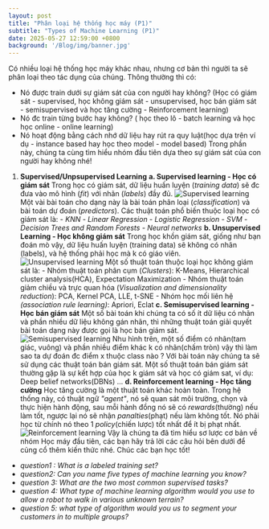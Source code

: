 ```yaml
---
layout: post
title: "Phân loại hệ thống học máy (P1)"
subtitle: "Types of Machine Learning (P1)"
date: 2025-05-27 12:59:00 +0800
background: '/Blog/img/banner.jpg'
---
```


Có nhiều loại hệ thống học máy khác nhau, nhưng cơ bản thì người ta sẽ phân loại theo tác dụng của chúng. Thông thường thì có:
- Nó được train dưới sự giám sát của con người hay không? (Học có giám sát - supervised, học không giám sát - unsupervised, học bán  giám sát - semisupervised và học tăng cường - Reinforcement learning)
- Nó đc train từng bước hay không? ( học theo lô - batch learning và học học online - online learning)
- Nó hoạt động bằng cách nhớ dữ liệu hay rút ra quy luật(học dựa trên ví dụ - instance based hay học theo model - model based)
Trong phần này, chúng ta cùng tìm hiểu nhóm đầu tiên dựa theo sự giám sát của con người hay không nhé! 
1. **Supervised/Unpsupervised Learning**
	**a. Supervised learning - Học có giám sát**
		Trong học có giám sát, dữ liệu huấn luyện (*training data*) sẽ đc đưa vào mô hình (*fit*) với nhãn (*labels*) đầy đủ. 
		![Supervised learning](/Blog/img/bai-1-images/Pasted_image_20250527120501.png)
		Một vài bài toán cho dạng này là bài toán phân loại (*classification*) và bài toán dự đoán (*predictors*). 
		Các thuật toán phổ biến thuộc loại học có giám sát là:
		- *KNN*
		*- Linear Regression*
		*- Logistic Regression*
		*- SVM*
		*- Decision Trees and Random Forests*
		*- Neural networks*
	**b. Unsupervised Learning - Học không giám sát**
		Trong học khồn giám sát, giống như bạn đoán mò vậy, dữ liệu huấn luyện (training data) sẽ không có nhãn (labels), và hệ thống phải học mà k có giáo viên. 
		![Unsupervised learning](/Blog/img/bai-1-images/Pasted_image_20250527121009.png)
		Một số thuật toán thuộc loại học không giám sát là:
		- Nhóm thuật toán phân cụm (*Clusters*): K-Means, Hierarchical cluster analysis(HCA), Expectation Maximization
		- Nhóm thuật toán giảm chiều và trực quan hóa (*Visualization and dimensionality reduction*): PCA, Kernel PCA, LLE, t-SNE
		- Nhóm học mối liên hệ *(association rule learning)*: Apriori, Eclat
	**c. Semisupervised learning - Học bán giám sát**
		Một số bài toán khi chúng ta có số ít dữ liệu có nhãn và phần nhiều dữ liệu không gán nhãn, thì những thuật toán giải quyết bài toán dạng này được gọi là học bán giám sát.
		![Semisupervised learning](/Blog/img/bai-1-images/Pasted_image_20250527120501.png)
		Nhu hình trên, một số điểm có nhãn(tam giác, vuông) và phần nhiều điểm khác k có nhãn(chấm tròn) vậy thì làm sao ta dự đoán đc điểm x thuộc class nào ? Với bài toán này chúng ta sẽ sử dụng các thuật toán bán giám sát. 
		Một số thuật toán bán giám sát thường gặp là sự kết hợp của học k giám sát và học có giám sat, ví dụ: Deep belief networks(DBNs) ...
	**d. Reinforcement learning - Học tăng cường**
		Học tăng cường là một thuật toán khác hoàn toàn. Trong hệ thống này, có thuật ngữ *"agent"*, nó sẽ quan sát môi trường, chọn và thực hiện hành động, sau mỗi hành đồng nó sẽ có *rewards*(thường) nếu làm tốt, ngược lại nó sẽ nhận *panalties*(phạt) nếu làm không tốt. Nó phải học từ chính nó theo 1 *policy*(chiến lược) tốt nhất để ít bị phạt nhất.
		![Reinforcement learning](/Blog/img/bai-1-images/Pasted_image_20250527122131.png)
Vậy là chúng ta đã tìm hiểu sơ lược cơ bản về nhóm Học máy đầu tiên, các bạn hãy trả lời các câu hỏi bên dưới để củng cổ thêm kiến thức nhé. Chúc các bạn học tốt!
- *question1 : What is a labeled training set?*
- *question2: Can you name five types of machine learning you know?* 
- *question 3: What are the two most common supervised tasks?*
- *question 4: What type of machine learning algorithm would you use to allow a robot to walk in various unknown terrain?*
- *question 5: what type of algorithm would you us to segment your customers in to multiple groups?* 
